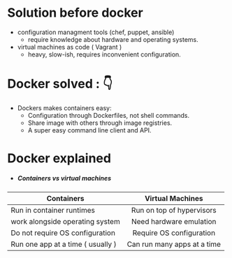 # Solution before docker
- configuration managment tools (chef, puppet, ansible)
    - require knowledge about hardware and operating systems.
- virtual machines as code ( Vagrant )
    - heavy, slow-ish, requires inconvenient configuration.

# Docker solved : 👇

- Dockers makes containers easy:
    - Configuration through Dockerfiles, not shell commands.
    - Share image with others through image registries.
    - A super easy command line client and API.

# Docker explained

- ##### Containers vs virtual machines
| Containers                        | Virtual Machines              |
| -------------                     |:-----------------------------:|
| Run in container runtimes         | Run on top of hypervisors     |
| work alongside operating system   | Need hardware emulation       |
| Do not require OS configuration   | Require OS configuration      |
| Run one app at a time ( usually ) | Can run many apps at a time   |
